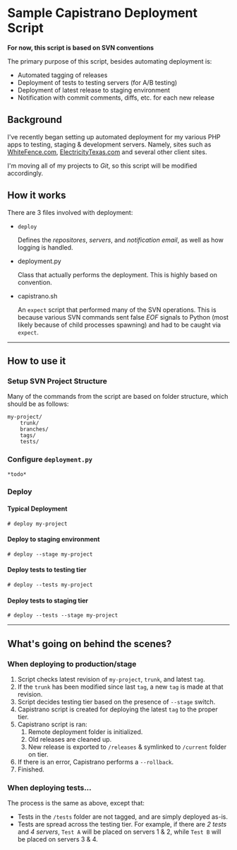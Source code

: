[capistrano]: http://www.capify.org/index.php/Capistrano "Capistrano"
[wf]: http://www.whitefence.com "WhiteFence"
[et]: http://www.electricitytexas.com "ET"

# Sample Capistrano Deployment Script

**For now, this script is based on SVN conventions**

The primary purpose of this script, besides automating deployment is:

*   Automated tagging of releases
*   Deployment of tests to testing servers (for A/B testing)
*   Deployment of latest release to staging environment
*   Notification with commit comments, diffs, etc. for each new release

## Background
I've recently began setting up automated deployment for my various PHP apps to testing, staging
& development servers.  Namely, sites such as [WhiteFence.com][wf], [ElectricityTexas.com][et] and
several other client sites.

I'm moving all of my projects to *Git*, so this script will be modified accordingly.

## How it works

There are 3 files involved with deployment:

*   `deploy`
    
    Defines the *repositores*, *servers*, and *notification email*, as well as how logging is handled.
    
*   deployment.py
    
    Class that actually performs the deployment.  This is highly based on convention.
    
*   capistrano.sh
    
    An `expect` script that performed many of the SVN operations.  This is because various SVN commands
    sent false *EOF* signals to Python (most likely because of child processes spawning) and had to be
    caught via `expect`.

- - -    
## How to use it

### Setup SVN Project Structure

Many of the commands from the script are based on folder structure, which should be as follows:
    
    my-project/
        trunk/
        branches/
        tags/
        tests/

### Configure `deployment.py`

    *todo*

### Deploy

#### Typical Deployment

    # deploy my-project

#### Deploy to staging environment

    # deploy --stage my-project

#### Deploy tests to testing tier

    # deploy --tests my-project

#### Deploy tests to staging tier

    # deploy --tests --stage my-project
    
- - -
## What's going on behind the scenes?

### When deploying to production/stage

1.  Script checks latest revision of `my-project`, `trunk`, and latest `tag`.
2.  If the `trunk` has been modified since last `tag`, a new `tag` is made at that revision.
3.  Script decides testing tier based on the presence of `--stage` switch.
4.  Capistrano script is created for deploying the latest `tag` to the proper tier.
5.  Capistrano script is ran:
    1. Remote deployment folder is initialized.
    2. Old releases are cleaned up.
    3. New release is exported to `/releases` & symlinked to `/current` folder on tier.
6.  If there is an error, Capistrano performs a `--rollback`.
7.  Finished.

### When deploying tests...

The process is the same as above, except that:

*   Tests in the `/tests` folder are not tagged, and are simply deployed as-is.
*   Tests are spread across the testing tier.  For example, if there are *2 tests* and *4 servers*,
    `Test A` will be placed on servers 1 & 2, while `Test B` will be placed on servers 3 & 4.